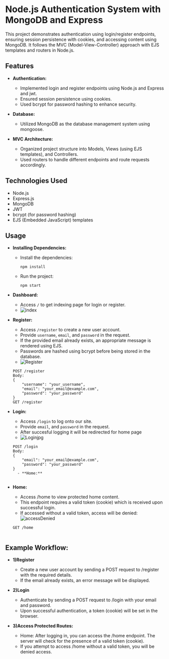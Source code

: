 # Node.js Authentication System with MongoDB and Express

This project demonstrates authentication using login/register endpoints, ensuring session persistence with cookies, and accessing content using MongoDB. It follows the MVC (Model-View-Controller) approach with EJS templates and routers in Node.js.

## Features

- **Authentication:**
  - Implemented login and register endpoints using Node.js and Express and jwt.
  - Ensured session persistence using cookies.
  - Used bcrypt for password hashing to enhance security.
  
- **Database:**
  - Utilized MongoDB as the database management system using mongoose.

- **MVC Architecture:**
  - Organized project structure into Models, Views (using EJS templates), and Controllers.
  - Used routers to handle different endpoints and route requests accordingly.

## Technologies Used

- Node.js
- Express.js
- MongoDB
- JWT
- bcrypt (for password hashing)
- EJS (Embedded JavaScript) templates
  
## Usage

- **Installing Dependencies:**
  - Install the dependencies:
    ```plaintext
    npm install
  - Run the project:
     ```plaintext
    npm start

- **Dashboard:**
  - Access `/` to get indexing page for login or register.
  - ![index](https://github.com/user-attachments/assets/9c806ffd-b80d-4bf6-a649-e73211b7f6a3)

  
- **Register:**
  - Access `/register` to create a new user account.
  - Provide `username`, `email`, and `password` in the request.
  - If the provided email already exists, an appropriate message is rendered using EJS.
  - Passwords are hashed using bcrypt before being stored in the database.
  - ![Register](https://github.com/user-attachments/assets/cb90f6ac-0ee1-4cd1-b215-dc19cf9a76ef)


  ```plaintext
  POST /register
  Body:
  {
      "username": "your_username",
      "email": "your_email@example.com",
      "password": "your_password"
  }
  GET /register
- **Login:**
  - Access `/login` to log onto our site.
  - Provide `email`, and `password` in the request.
  - After succesful logging it will be redirected for home page
  - ![Loginjpg](https://github.com/user-attachments/assets/23132fad-4f0d-413f-943b-2c4e254a11c5)
   
  ```plaintext
  POST /login
  Body:
  {
      "email": "your_email@example.com",
      "password": "your_password"
  }
    - **Home:**


- **Home:**
   - Access /home to view protected home content.
   - This endpoint requires a valid token (cookie) which is received upon successful login.
   - If accessed without a valid token, access will be denied:
![accessDenied](https://github.com/user-attachments/assets/578fccfd-b70b-4426-9a35-8fe313988f19)
  ```plaintext
  GET /home


## Example Workflow:

- **1)Register**
  - Create a new user account by sending a POST request to /register with the required details.
  - If the email already exists, an error message will be displayed.

- **2)Login**
  - Authenticate by sending a POST request to /login with your email and password.
  - Upon successful authentication, a token (cookie) will be set in the browser.
    
 - **3)Access Protected Routes:**
   - Home: After logging in, you can access the /home endpoint. The server will check for the presence of a valid token (cookie).
   - If you attempt to access /home without a valid token, you will be denied access.
 
  
